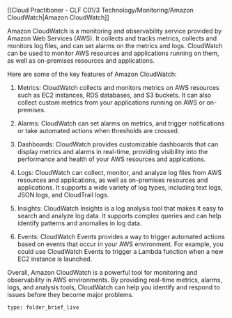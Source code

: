 [[Cloud Practitioner - CLF C01/3 Technology/Monitoring/Amazon CloudWatch|Amazon CloudWatch]] 

Amazon CloudWatch is a monitoring and observability service provided by Amazon Web Services (AWS). It collects and tracks metrics, collects and monitors log files, and can set alarms on the metrics and logs. CloudWatch can be used to monitor AWS resources and applications running on them, as well as on-premises resources and applications.

Here are some of the key features of Amazon CloudWatch:

1. Metrics: CloudWatch collects and monitors metrics on AWS resources such as EC2 instances, RDS databases, and S3 buckets. It can also collect custom metrics from your applications running on AWS or on-premises.

2. Alarms: CloudWatch can set alarms on metrics, and trigger notifications or take automated actions when thresholds are crossed.

3. Dashboards: CloudWatch provides customizable dashboards that can display metrics and alarms in real-time, providing visibility into the performance and health of your AWS resources and applications.

4. Logs: CloudWatch can collect, monitor, and analyze log files from AWS resources and applications, as well as on-premises resources and applications. It supports a wide variety of log types, including text logs, JSON logs, and CloudTrail logs.

5. Insights: CloudWatch Insights is a log analysis tool that makes it easy to search and analyze log data. It supports complex queries and can help identify patterns and anomalies in log data.

6. Events: CloudWatch Events provides a way to trigger automated actions based on events that occur in your AWS environment. For example, you could use CloudWatch Events to trigger a Lambda function when a new EC2 instance is launched.

Overall, Amazon CloudWatch is a powerful tool for monitoring and observability in AWS environments. By providing real-time metrics, alarms, logs, and analysis tools, CloudWatch can help you identify and respond to issues before they become major problems.


 
```ccard
type: folder_brief_live
```
 
